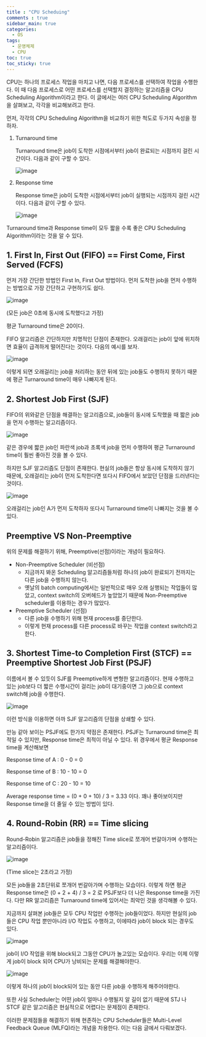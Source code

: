 ```yaml
---
title : "CPU Scheduing"
comments : true
sidebar_main: true
categories:
  - OS
tags:
  - 운영체제
  - CPU
toc: true
toc_sticky: true
---
```


CPU는 하나의 프로세스 작업을 마치고 나면, 다음 프로세스를 선택하여 작업을 수행한다. 이 때 다음 프로세스로 어떤 프로세스를 선택할지 결정하는 알고리즘을 CPU Scheduling Algorithm이라고 한다. 이 글에서는 여러 CPU Scheduling Algorithm을 살펴보고, 각각을 비교해보려고 한다.

먼저, 각각의 CPU Scheduling Algorithm을 비교하기 위한 척도로 두가지 속성을 정하자.

1. Turnaround time
    
    Turnaround time은 job이 도착한 시점에서부터 job이 완료되는 시점까지 걸린 시간이다. 다음과 같이 구할 수 있다.
    
    ![image](/images/2023-5/CPUScheduling/turnaround.jpeg)
    
2. Response time
    
    Response time은 job이 도착한 시점에서부터 job이 실행되는 시점까지 걸린 시간이다. 다음과 같이 구할 수 있다.
    
    ![image](/images/2023-5/CPUScheduling/response.jpeg)
    

Turnaround time과 Response time이 모두 짧을 수록 좋은 CPU Scheduling Algorithm이라는 것을 알 수 있다.

## 1. First In, First Out (FIFO) == First Come, First Served (FCFS)

먼저 가장 간단한 방법인 First In, First Out 방법이다. 먼저 도착한 job을 먼저 수행하는 방법으로 가장 간단하고 구현하기도 쉽다. 

![image](/images/2023-5/CPUScheduling/FCFS.jpeg)

(모든 job은 0초에 동시에 도착했다고 가정)

평균 Turnaround time은 20이다.

FIFO 알고리즘은 간단하지만 치명적인 단점이 존재한다. 오래걸리는 job이 앞에 위치하면 효율이 급격하게 떨어진다는 것이다. 다음의 예시를 보자.

![image](/images/2023-5/CPUScheduling/FCFS2.jpeg)

이렇게 되면 오래걸리는 job을 처리하는 동안 뒤에 있는 job들도 수행하지 못하기 때문에 평균 Turnaround time이 매우 나빠지게 된다.

## 2. Shortest Job First (SJF)

FIFO의 위와같은 단점을 해결하는 알고리즘으로, job들이 동시에 도착했을 때 짧은 job을 먼저 수행하는 알고리즘이다.

![image](/images/2023-5/CPUScheduling/SJF.jpeg)

같은 경우에 짧은 job인 파란색 job과 초록색 job을 먼저 수행하여 평균 Turnaround time이 훨씬 좋아진 것을 볼 수 있다.

하지만 SJF 알고리즘도 단점이 존재한다. 현실의 job들은 항상 동시에 도착하지 않기 때문에, 오래걸리는 job이 먼저 도착한다면 또다시 FIFO에서 보았던 단점을 드러낸다는 것이다. 

![image](/images/2023-5/CPUScheduling/SJF2.jpeg)

오래걸리는 job인 A가 먼저 도착하자 또다시 Turnaround time이 나빠지는 것을 볼 수 있다.

## Preemptive VS Non-Preemptive

위의 문제를 해결하기 위해, Preemptive(선점)이라는 개념이 필요하다. 

- Non-Preemptive Scheduler (비선점)
    - 지금까지 봐온 Scheduling 알고리즘들처럼 하나의 job이 완료되기 전까지는 다른 job을 수행하지 않는다.
    - 옛날의 batch computing에서는 일반적으로 매우 오래 실행되는 작업들이 많았고, context switch의 오버헤드가 높았었기 때문에 Non-Preemptive scheduler를 이용하는 경우가 많았다.
- Preemptive Scheduler (선점)
    - 다른 job을 수행하기 위해 현재 process를 중단한다.
    - 이렇게 현재 process를 다른 process로 바꾸는 작업을 context switch라고 한다.

## 3. Shortest Time-to Completion First (STCF) == Preemptive Shortest Job First (PSJF)

이름에서 볼 수 있듯이 SJF를 Preemptive하게 변형한 알고리즘이다. 현재 수행하고 있는 job보다 더 짧은 수행시간이 걸리는 job이 대기중이면 그 job으로 context switch해 job을 수행한다.

![image](/images/2023-5/CPUScheduling/PSJF.jpeg)

이런 방식을 이용하면 아까 SJF 알고리즘의 단점을 상쇄할 수 있다.

만능 같아 보이는 PSJF에도 한가지 약점은 존재한다. PSJF는 Turnaround time은 최적일 수 있지만, Response time은 최적이 아닐 수 있다. 위 경우에서 평균 Response time을 계산해보면 

Response time of A : 0 - 0 = 0

Response time of B : 10 - 10 = 0

Response time of C : 20 - 10 = 10

Average response time = (0 + 0 + 10) / 3 = 3.33 이다. 꽤나 좋아보이지만 Response time을 더 줄일 수 있는 방법이 있다.

## 4. Round-Robin (RR) == Time slicing

Round-Robin 알고리즘은 job들을 정해진 Time slice로 쪼개어 번갈아가며 수행하는 알고리즘이다.

![image](/images/2023-5/CPUScheduling/RR.jpeg)

(Time slice는 2초라고 가정)

모든 job들을 2초단위로 쪼개어 번갈아가며 수행하는 모습이다. 이렇게 하면 평균 Response time은 (0 + 2 + 4) / 3 = 2 로 PSJF보다 더 나은 Response time을 가진다. 다만 RR 알고리즘은 Turnaround time에 있어서는 최악인 것을 생각해볼 수 있다. 

지금까지 살펴본 job들은 모두 CPU 작업만 수행하는 job들이었다. 하지만 현실의 job들은 CPU 작업 뿐만아니라 I/O 작업도 수행하고, 이에따라 job이 block 되는 경우도 있다. 

![image](/images/2023-5/CPUScheduling/IO.jpeg)

job이 I/O 작업을 위해 block되고 그동안 CPU가 놀고있는 모습이다. 우리는 이제 이렇게 job이 block 되어 CPU가 낭비되는 문제를 해결해야한다. 

![image](/images/2023-5/CPUScheduling/IO2.jpeg)

이렇게 하나의 job이 block되어 있는 동안 다른 job을 수행하게 해주어야한다. 

또한 사실 Scheduler는 어떤 job이 얼마나 수행될지 알 길이 없기 때문에 STJ 나 STCF 같은 알고리즘은 현실적으로 어렵다는 문제점이 존재한다.

이러한 문제점들을 해결하기 위해 현존하는 CPU Scheduler들은 Multi-Level Feedback Queue (MLFQ)라는 개념을 차용한다. 이는 다음 글에서 다뤄보겠다.